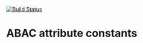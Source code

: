 [![Build Status](https://travis-ci.com/navikt/abac-attribute-constants.svg?branch=master)](https://travis-ci.com/navikt/abac-attribute-constants)

# ABAC attribute constants
